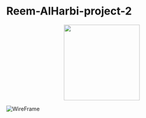 # Reem-AlHarbi-project-2

<p align="center">
<img src="https://s3.gifyu.com/images/heartbeat-1s-200px.gif" width=200 align=center>
</p>

![WireFrame](https://i.postimg.cc/rmhpTFCJ/Screenshot-from-2019-07-21-12-15-18.png)
